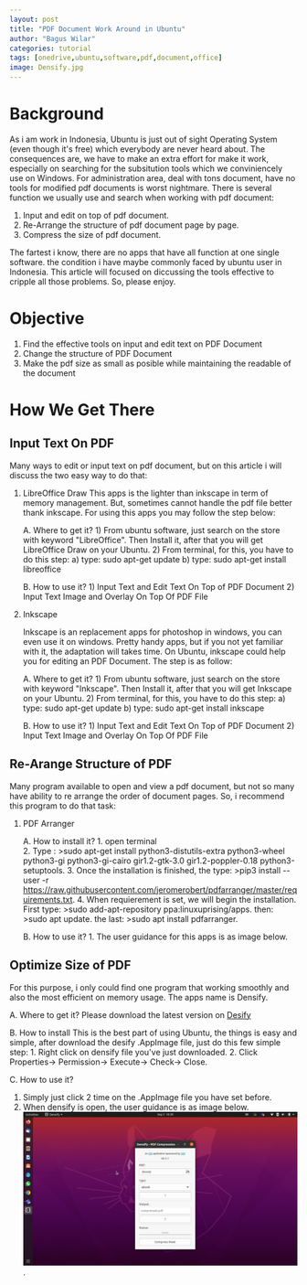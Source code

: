 ```yaml
---
layout: post
title: "PDF Document Work Around in Ubuntu"
author: "Bagus Wilar"
categories: tutorial
tags: [onedrive,ubuntu,software,pdf,document,office]
image: Densify.jpg
---
```




# Background
As i am work in Indonesia, Ubuntu is just out of sight Operating System (even though it's free) which everybody are never heard about. The consequences are, we have to make an extra effort for make it work, especially on searching for the subsitution tools which we conviniencely use on Windows. For administration area, deal with tons document, have no tools for modified pdf documents is worst nightmare.  There is several function we usually use and search when working with pdf document:

1. Input and edit on top of pdf document.
2. Re-Arrange the structure of pdf document page by page.
3. Compress the size of pdf document.

The fartest i know, there are no apps that have all function at one single software. the condition i have maybe commonly faced by ubuntu user in Indonesia. This article will focused on diccussing the tools effective to cripple all those problems. So, please enjoy.  

# Objective
1. Find the effective tools on input and edit text on PDF Document
2. Change the structure of PDF Document
3. Make the pdf size as small as posible while maintaining the readable of the document

# How We Get There

## Input Text On PDF

Many ways to edit or input text on pdf document, but on this article i will discuss the two easy way to do that:

1. LibreOffice Draw 
    This apps is the lighter than inkscape in term of memory management. But, sometimes cannot handle the pdf file better thank inkscape. For using this apps you may       follow the step below:
    
    A. Where to get it?
         1) From ubuntu software, just search on the store with keyword "LibreOffice". Then Install it, after that you will get LibreOffice Draw on your Ubuntu.
         2) From terminal, for this, you have to do this step:
              a) type: sudo apt-get update
              b) type: sudo apt-get install libreoffice
              
    B. How to use it?
         1) Input Text and Edit Text On Top of PDF Document
         2) Input Text Image and Overlay On Top Of PDF File
         
3. Inkscape

    Inkscape is an replacement apps for photoshop in windows, you can even use it on windows. Pretty handy apps, but if you not yet familiar with it, the adaptation       will takes time. On Ubuntu, inkscape could help you for editing an PDF Document. The step is as follow:
    
    A. Where to get it?
         1) From ubuntu software, just search on the store with keyword "Inkscape". Then Install it, after that you will get Inkscape on your Ubuntu.
         2) From terminal, for this, you have to do this step:
              a) type: sudo apt-get update
              b) type: sudo apt-get install inkscape
              
    B. How to use it?
         1) Input Text and Edit Text On Top of PDF Document
         2) Input Text Image and Overlay On Top Of PDF File
   
## Re-Arange Structure of PDF

Many program available to open and view a pdf document, but not so many have ability to re arrange the order of document pages. So, i recommend this program to do that task:

1. PDF Arranger

   A. How to install it?
         1. open terminal   
         2. Type :
              >sudo apt-get install python3-distutils-extra python3-wheel python3-gi python3-gi-cairo gir1.2-gtk-3.0 gir1.2-poppler-0.18 python3-setuptools. 
         3. Once the installation is finished, the type:
              >pip3 install --user -r https://raw.githubusercontent.com/jeromerobert/pdfarranger/master/requirements.txt.
         4. When requierement is set, we will begin the installation. First type:
              >sudo add-apt-repository ppa:linuxuprising/apps. 
              then: 
              >sudo apt update.
              the last: 
              >sudo apt install pdfarranger.
               
   B. How to use it? 
         1. The user guidance for this apps is as image below. 
    
## Optimize Size of PDF 

For this purpose, i only could find one program that working smoothly and also the most efficient on memory usage. The apps name is Densify. 

A. Where to get it?
   Please download the latest version on [Desify](https://github.com/hkdb/Densify/releases) 

B. How to install 
    This is the best part of using Ubuntu, the things is easy and simple, after download the desify .AppImage file, just do this few simple step: 
    1. Right click on densify file you've just downloaded. 
    2. Click Properties-> Permission-> Execute-> Check-> Close. 

C. How to use it? 
   1. Simply just click 2 time on the .AppImage file you have set before. 
   2. When densify is open, the user guidance is as image below. 
     ![Densify Interface](https://github.com/bawil45/blog/blob/gh-pages/assets/img/Densify.jpg "Densify Interface"). 
